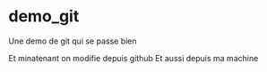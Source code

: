 demo_git
========

Une demo de git
qui se passe bien

Et minatenant on modifie depuis github
Et aussi depuis ma machine